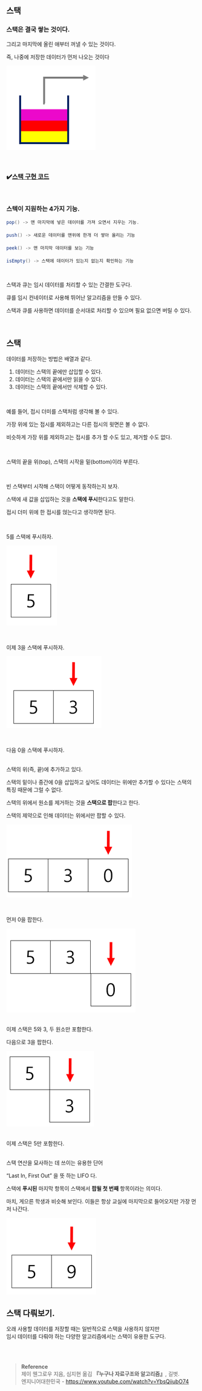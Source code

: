 ## 스택

### 스택은 결국 쌓는 것이다.

그리고 마지막에 올린 애부터 꺼낼 수 있는 것이다.

즉, 나중에 저장한 데이터가 먼저 나오는 것이다

![이미지](/programming/img/스택0.png)

<br/>

### ✔️[스택 구현 코드](https://github.com/mingseok/TIL/blob/main/code/Stack.java)

<br/>

### 스텍이 지원하는 4가지 기능.


```java
pop() -> 맨 마지막에 넣은 데이터를 가져 오면서 지우는 기능.

push() -> 새로운 데이터를 맨위에 한개 더 쌓아 올리는 기능

peek() -> 맨 마지막 데이터를 보는 기능

isEmpty() -> 스택에 데이터가 있는지 없는지 확인하는 기능
```

<br/>

스택과 큐는 임시 데이터를 처리할 수 있는 간결한 도구다.

큐를 임시 컨네이터로 사용해 뛰어난 알고리즘을 만들 수 있다.

스택과 큐를 사용하면 데이터를 순서대로 처리할 수 있으며 필요 없으면 버릴 수 있다.

<br/>

## 스택

데이터를 저장하는 방법은 배열과 같다.

1. 데이터는 스택의 끝에만 삽입할 수 있다.
2. 데이터는 스택의 끝에서만 읽을 수 있다.
3. 데이터는 스택의 끝에서만 삭제할 수 있다.

<br/>

예를 들어, 접시 더미를 스택처럼 생각해 볼 수 있다. 

가장 위에 있는 접시를 제외하고는 다른 접시의 윗면은 볼 수 없다. 

비슷하게 가장 위를 제외하고는 접시를 추가 할 수도 있고, 제거할 수도 없다.

<br/>

스택의 끝을 위(top), 스택의 시작을 밑(bottom)이라 부른다.

<br/>

빈 스택부터 시작해 스택이 어떻게 동작하는지 보자.

스택에 새 값을 삽입하는 것을 **스택에 푸시**한다고도 말한다.

접시 더미 위에 한 접시를 얹는다고 생각하면 된다.

<br/>

5를 스택에 푸시하자.

![이미지](/programming/img/스택1.PNG)

<br/>

이제 3을 스택에 푸시하자.

![이미지](/programming/img/스택2.PNG)

<br/>

다음 0을 스택에 푸시하자.

<br/>스택의 위(즉, 끝)에 추가하고 있다. 

스택의 밑이나 중간에 0을 삽입하고 싶어도 데이터는 위에만 추가할 수 있다는 스택의 특징 때문에 그럴 수 없다.

스택의 위에서 원소를 제거하는 것을 **스택으로 팝**한다고 한다.

스택의 제약으로 인해 데이터는 위에서만 팝할 수 있다.

![이미지](/programming/img/스택3.PNG)

<br/>

먼저 0을 팝한다.

![이미지](/programming/img/스택4.PNG)

<br/>이제 스택은 5와 3, 두 원소만 포함한다.

다음으로 3을 팝한다.

![이미지](/programming/img/스택5.PNG)

<br/>이제 스택은 5만 포함한다.

<br/>스택 연산을 묘사하는 데 쓰이는 유용한 단어

“Last In, First Out” 을 뜻 하는 LIFO 다.

스택에 **푸시된** 마지막 항목이 스택에서 **팝될 첫 번째** 항목이라는 의미다.

마치, 게으른 학생과 비슷해 보인다. 이들은 항상 교실에 마지막으로 들어오지만 가장 먼저 나간다.

![이미지](/programming/img/스택6.PNG)

## 스택 다뤄보기.

오래 사용할 데이터를 저장할 때는 일반적으로 스택을 사용하지 않지만 <br/>임시 데이터를 다뤄야 하는 다양한 알고리즘에서는 스택이 유용한 도구다.

<br/><br/>

>**Reference**
<br/>제이 웬그로우 지음, 심지현 옮김 **『**누구나 자료구조와 알고리즘**』**, 길벗. <br/>
엔지니어대한민국 - https://www.youtube.com/watch?v=YbsQiiubO74



